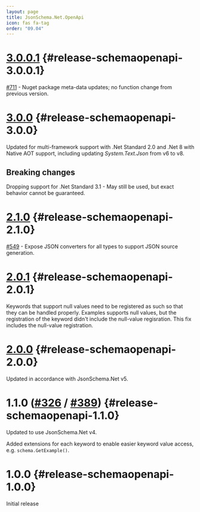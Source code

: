 ```yaml
---
layout: page
title: JsonSchema.Net.OpenApi
icon: fas fa-tag
order: "09.04"
---
```

# [3.0.0.1](https://github.com/gregsdennis/json-everything/pull/712) {#release-schemaopenapi-3.0.0.1}

[#711](https://github.com/gregsdennis/json-everything/issues/711) - Nuget package meta-data updates; no function change from previous version.

# [3.0.0](https://github.com/gregsdennis/json-everything/pull/619) {#release-schemaopenapi-3.0.0}

Updated for multi-framework support with .Net Standard 2.0 and .Net 8 with Native AOT support, including updating _System.Text.Json_ from v6 to v8.

## Breaking changes

Dropping support for .Net Standard 3.1 - May still be used, but exact behavior cannot be guaranteed. 

# [2.1.0](https://github.com/gregsdennis/json-everything/pull/565) {#release-schemaopenapi-2.1.0}

[#549](https://github.com/gregsdennis/json-everything/issues/549) - Expose JSON converters for all types to support JSON source generation.

# [2.0.1](https://github.com/gregsdennis/json-everything/pull/316) {#release-schemaopenapi-2.0.1}

Keywords that support null values need to be registered as such so that they can be handled properly.  Examples supports null values, but the registration of the keyword didn't include the null-value regisration.  This fix includes the null-value registration.

# [2.0.0](https://github.com/gregsdennis/json-everything/pull/316) {#release-schemaopenapi-2.0.0}

Updated in accordance with JsonSchema.Net v5.

# 1.1.0 ([#326](https://github.com/gregsdennis/json-everything/pull/326) / [#389](https://github.com/gregsdennis/json-everything/pull/389)) {#release-schemaopenapi-1.1.0}

Updated to use JsonSchema.Net v4.

Added extensions for each keyword to enable easier keyword value access, e.g. `schema.GetExample()`.

# 1.0.0 {#release-schemaopenapi-1.0.0}

Initial release
